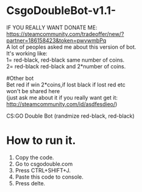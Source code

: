 # CsgoDoubleBot-v1.1-
IF YOU REALLY WANT DONATE ME: https://steamcommunity.com/tradeoffer/new/?partner=186158423&token=pwvwmbPq<br>
A lot of peoples asked me about this version of bot.<br>
It's working like:<br>
1= red-black, red-black same number of coins.<br>
2= red-black red-black and 2*number of coins.<br>

#Other bot<br> 
Bet red if win 2*coins,if lost black if lost red etc<br>
won't be shared here <br>
(just ask me about it if you really want get it: http://steamcommunity.com/id/asdfesdieo/)

CS:GO Double Bot (randmize red-black, red-black)
# How to run it.<br>
1. Copy the code.<br>
2. Go to csgodouble.com<br>
3. Press CTRL+SHIFT+J.<br>
4. Paste this code to console.<br>
5. Press delte.<br>
